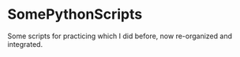 # SomePythonScripts

Some scripts for practicing which I did before, now re-organized and integrated.
